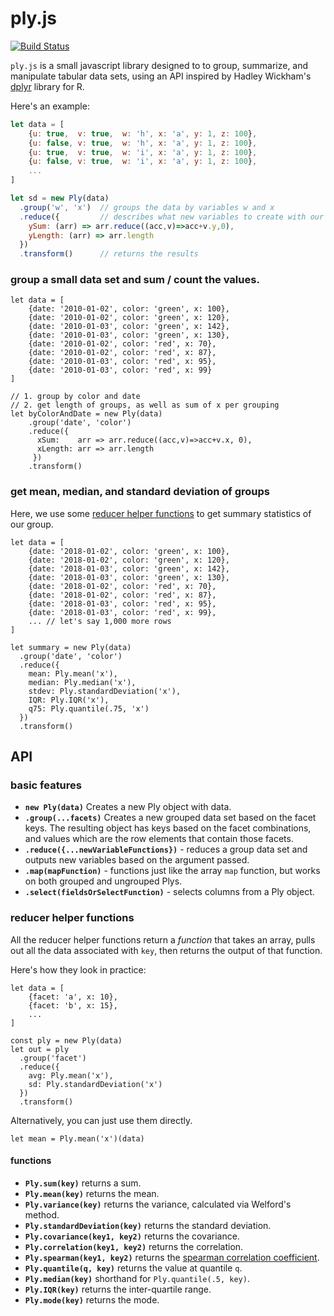 # ply.js

[![Build Status](https://travis-ci.org/hamilton/ply.js.svg?branch=master)](https://travis-ci.org/hamilton/ply.js/)

`ply.js` is a small javascript library designed to to group, summarize, and manipulate tabular data sets, using an API inspired by Hadley Wickham's [dplyr](http://dplyr.tidyverse.org/) library for R.

Here's an example:

```javascript
let data = [
    {u: true,  v: true,  w: 'h', x: 'a', y: 1, z: 100},
    {u: false, v: true,  w: 'h', x: 'a', y: 1, z: 100},
    {u: true,  v: true,  w: 'i', x: 'a', y: 1, z: 100},
    {u: false, v: true,  w: 'i', x: 'a', y: 1, z: 100},
	...
]

let sd = new Ply(data)
  .group('w', 'x')  // groups the data by variables w and x
  .reduce({         // describes what new variables to create with our grouping
    ySum: (arr) => arr.reduce((acc,v)=>acc+v.y,0),
    yLength: (arr) => arr.length                        
  })
  .transform()      // returns the results

```

### group a small data set and sum / count the values.

```
let data = [
    {date: '2010-01-02', color: 'green', x: 100},
    {date: '2010-01-02', color: 'green', x: 120},
    {date: '2010-01-03', color: 'green', x: 142},
    {date: '2010-01-03', color: 'green', x: 130},
    {date: '2010-01-02', color: 'red', x: 70},
    {date: '2010-01-02', color: 'red', x: 87},
    {date: '2010-01-03', color: 'red', x: 95},
    {date: '2010-01-03', color: 'red', x: 99}
]

// 1. group by color and date
// 2. get length of groups, as well as sum of x per grouping
let byColorAndDate = new Ply(data)
    .group('date', 'color') 
    .reduce({
      xSum:    arr => arr.reduce((acc,v)=>acc+v.x, 0),
      xLength: arr => arr.length
     })
    .transform()

```

### get mean, median, and standard deviation of groups

Here, we use some [reducer helper functions](#reducer-helper-functions) to get summary statistics of our group.

```
let data = [
    {date: '2018-01-02', color: 'green', x: 100},
    {date: '2018-01-02', color: 'green', x: 120},
    {date: '2018-01-03', color: 'green', x: 142},
    {date: '2018-01-03', color: 'green', x: 130},
    {date: '2018-01-02', color: 'red', x: 70},
    {date: '2018-01-02', color: 'red', x: 87},
    {date: '2018-01-03', color: 'red', x: 95},
    {date: '2018-01-03', color: 'red', x: 99},
    ... // let's say 1,000 more rows
]

let summary = new Ply(data)
  .group('date', 'color')
  .reduce({
    mean: Ply.mean('x'),
    median: Ply.median('x'),
    stdev: Ply.standardDeviation('x'),
    IQR: Ply.IQR('x'),
    q75: Ply.quantile(.75, 'x')
  })
  .transform()
```

## API

### basic features

- __`new Ply(data)`__ Creates a new Ply object with data.
- __`.group(...facets)`__ Creates a new grouped data set based on the facet keys. The resulting object has keys based on the facet combinations, and values which are the row elements that contain those facets.
- __`.reduce({...newVariableFunctions})`__ - reduces a group data set and outputs new variables based on the argument passed.
- __`.map(mapFunction)`__ - functions just like the array `map` function, but works on both grouped and ungrouped Plys.
- __`.select(fieldsOrSelectFunction)`__ - selects columns from a Ply object.

### reducer helper functions

All the reducer helper functions return a _function_ that takes an array, pulls out all the data associated with `key`, then returns the output of that function.

Here's how they look in practice:

```
let data = [
	{facet: 'a', x: 10},
    {facet: 'b', x: 15},
    ...
]

const ply = new Ply(data)
let out = ply
  .group('facet')
  .reduce({
    avg: Ply.mean('x'),
    sd: Ply.standardDeviation('x')
  })
  .transform()
```

Alternatively, you can just use them directly.

```
let mean = Ply.mean('x')(data)
```

#### functions

- __`Ply.sum(key)`__ returns a sum.
- __`Ply.mean(key)`__ returns the mean.
- __`Ply.variance(key)`__ returns the variance, calculated via Welford's method.
- __`Ply.standardDeviation(key)`__ returns the standard deviation.
- __`Ply.covariance(key1, key2)`__ returns the covariance.
- __`Ply.correlation(key1, key2)`__ returns the correlation.
- __`Ply.spearman(key1, key2)`__ returns the [spearman correlation coefficient](https://en.wikipedia.org/wiki/Spearman%27s_rank_correlation_coefficient).
- __`Ply.quantile(q, key)`__ returns the value at quantile `q`.
- __`Ply.median(key)`__ shorthand for `Ply.quantile(.5, key)`.
- __`Ply.IQR(key)`__ returns the inter-quartile range.
- __`Ply.mode(key)`__ returns the mode.

